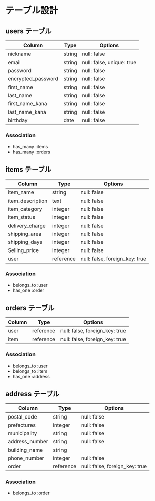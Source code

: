# テーブル設計

## users テーブル

| Column             | Type   | Options                   |
| ------------------ | ------ | -----------               |
| nickname           | string | null: false               |
| email              | string | null: false, unique: true |
| password           | string | null: false               |
| encrypted_password | string | null: false               |
| first_name         | string | null: false               |
| last_name          | string | null: false               |
| first_name_kana    | string | null: false               |
| last_name_kana     | string | null: false               |
| birthday           | date   | null: false               |

### Association

- has_many :items
- has_many :orders

## items テーブル

| Column           | Type      | Options                        |
| ---------------- | --------- | ------------------------------ |
| item_name        | string    | null: false                    |
| item_description | text      | null: false                    |
| item_category    | integer   | null: false                    |
| item_status      | integer   | null: false                    |
| delivery_charge  | integer   | null: false                    |
| shipping_area    | integer   | null: false                    |
| shipping_days    | integer   | null: false                    |
| Selling_price    | integer   | null: false                    |
| user             | reference | null: false, foreign_key: true |

### Association

- belongs_to :user
- has_one :order

## orders テーブル

| Column        | Type      | Options                        |
| ------------- | --------- | ------------------------------ |
| user          | reference | null: false, foreign_key: true |
| item          | reference | null: false, foreign_key: true |

### Association

- belongs_to :user
- belongs_to :item
- has_one :address


## address テーブル

| Column         | Type      | Options                        |
| -------------- | --------- | ------------------------------ |
| postal_code    | string    | null: false                    |
| prefectures    | integer   | null: false                    |
| municipality   | string    | null: false                    |
| address_number | string    | null: false                    |
| building_name  | string    |                                |
| phone_number   | integer   | null: false                    |
| order          | reference | null: false, foreign_key: true |


### Association
- belongs_to :order